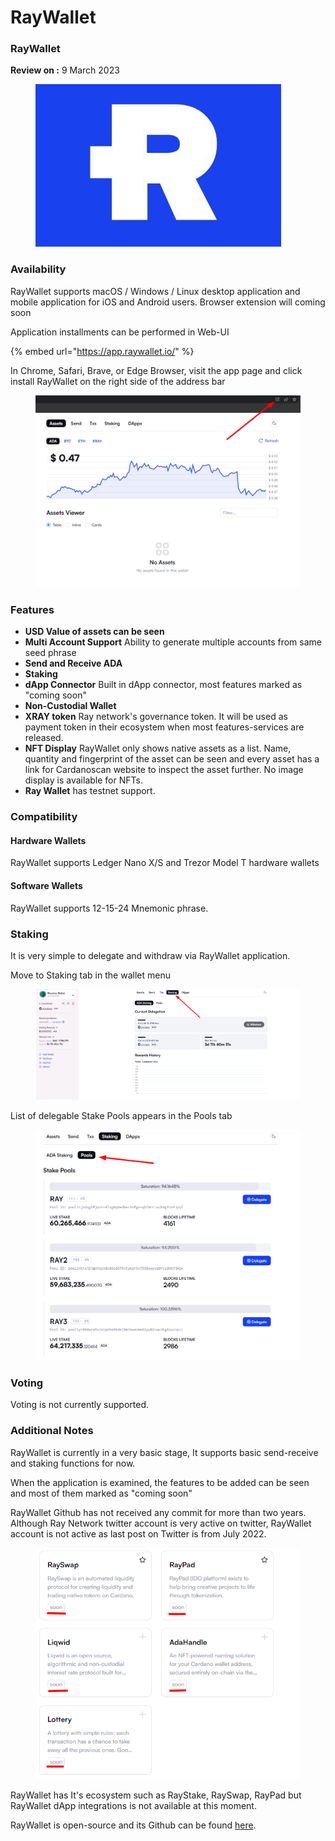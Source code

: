 # RayWallet

### RayWallet

**Review on :** 9 March 2023

<figure><img src="../../.gitbook/assets/Pasted image 20220914124234.png" alt=""><figcaption></figcaption></figure>

### Availability

RayWallet supports macOS / Windows / Linux desktop application and mobile application for iOS and Android users. Browser extension will coming soon

Application installments can be performed in Web-UI

{% embed url="https://app.raywallet.io/" %}

In Chrome, Safari, Brave, or Edge Browser, visit the app page and click install RayWallet on the right side of the address bar

<figure><img src="../../.gitbook/assets/Pasted image 20220914124806.png" alt=""><figcaption></figcaption></figure>

### Features

* **USD Value of assets can be seen**
* **Multi Account Support** Ability to generate multiple accounts from same seed phrase
* **Send and Receive ADA**
* **Staking**
* **dApp Connector** Built in dApp connector, most features marked as "coming soon"
* **Non-Custodial Wallet**
* **XRAY token** Ray network's governance token. It will be used as payment token in their ecosystem when most features-services are released.
* **NFT Display** RayWallet only shows native assets as a list. Name, quantity and fingerprint of the asset can be seen and every asset has a link for Cardanoscan website to inspect the asset further. No image display is available for NFTs.
* **Ray Wallet** has testnet support.

### Compatibility

#### Hardware Wallets

RayWallet supports Ledger Nano X/S and Trezor Model T hardware wallets

#### Software Wallets

RayWallet supports 12-15-24 Mnemonic phrase.

### Staking

It is very simple to delegate and withdraw via RayWallet application.

Move to Staking tab in the wallet menu

<figure><img src="../../.gitbook/assets/Pasted image 20220914131257.png" alt=""><figcaption></figcaption></figure>

List of delegable Stake Pools appears in the Pools tab

<figure><img src="../../.gitbook/assets/Pasted image 20220914131413.png" alt=""><figcaption></figcaption></figure>

### Voting

Voting is not currently supported.

### Additional Notes

RayWallet is currently in a very basic stage, It supports basic send-receive and staking functions for now.

When the application is examined, the features to be added can be seen and most of them marked as "coming soon"

RayWallet Github has not received any commit for more than two years. Although Ray Network twitter account is very active on twitter, RayWallet account is not active as last post on Twitter is from July 2022.

<figure><img src="../../.gitbook/assets/Pasted image 20220914132431.png" alt=""><figcaption></figcaption></figure>

RayWallet has It's ecosystem such as RayStake, RaySwap, RayPad but RayWallet dApp integrations is not available at this moment.

RayWallet is open-source and its Github can be found [here](https://github.com/ray-network/raywallet-app).
